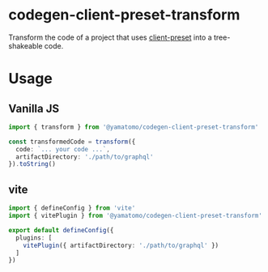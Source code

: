 # codegen-client-preset-transform

Transform the code of a project that uses [client-preset](https://the-guild.dev/graphql/codegen/plugins/presets/preset-client) into a tree-shakeable code.

# Usage
## Vanilla JS
```typescript
import { transform } from '@yamatomo/codegen-client-preset-transform'

const transformedCode = transform({
  code: `... your code ...`,
  artifactDirectory: './path/to/graphql'
}).toString()
```

## vite
```typescript
import { defineConfig } from 'vite'
import { vitePlugin } from '@yamatomo/codegen-client-preset-transform'

export default defineConfig({
  plugins: [
    vitePlugin({ artifactDirectory: './path/to/graphql' })
  ]
})
```
